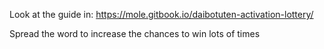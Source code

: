 Look at the guide in: https://mole.gitbook.io/daibotuten-activation-lottery/

Spread the word to increase the chances to win lots of times
